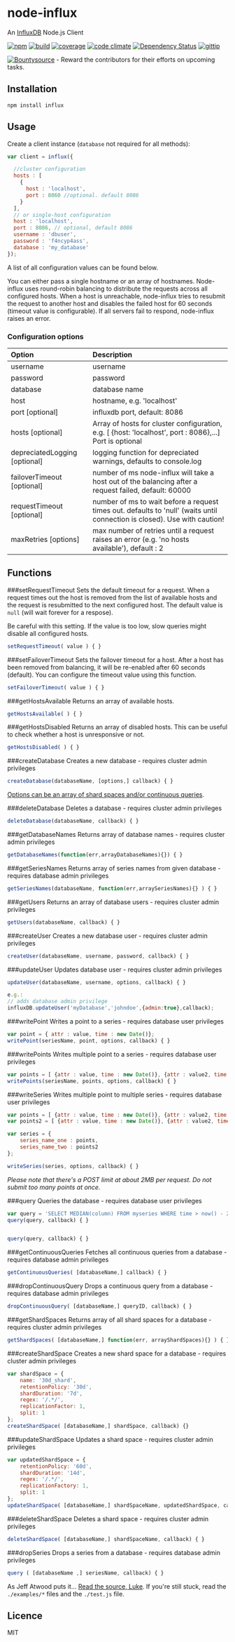 # node-influx

An [InfluxDB](http://influxdb.org/) Node.js Client

[![npm](http://img.shields.io/npm/v/influx.svg)](https://www.npmjs.org/package/influx)
[![build](http://img.shields.io/travis/bencevans/node-influx/master.svg)](https://travis-ci.org/bencevans/node-influx)
[![coverage](http://img.shields.io/coveralls/bencevans/node-influx/master.svg)](https://coveralls.io/r/bencevans/node-influx?branch=master)
[![code climate](http://img.shields.io/codeclimate/github/bencevans/node-influx.svg)](https://codeclimate.com/github/bencevans/node-influx)
[![Dependency Status](https://david-dm.org/bencevans/node-influx.png)](https://david-dm.org/bencevans/node-influx)
[![gittip](https://img.shields.io/gittip/bencevans.svg)](https://www.gittip.com/bencevans/)


[![Bountysource](https://www.bountysource.com/badge/issue?issue_id=3370228)](https://www.bountysource.com/issues/3370228-handle-chunked-query-responses?utm_source=3370228&utm_medium=shield&utm_campaign=ISSUE_BADGE) - Reward the contributors for their efforts on upcoming tasks.

## Installation

`npm install influx`

## Usage

Create a client instance (`database` not required for all methods):

```js
var client = influx({

  //cluster configuration
  hosts : [
    {
      host : 'localhost',
      port : 8060 //optional. default 8086
    }
  ],
  // or single-host configuration
  host : 'localhost',
  port : 8086, // optional, default 8086
  username : 'dbuser',
  password : 'f4ncyp4ass',
  database : 'my_database'
});

```

A list of all configuration values can be found below.


You can either pass a single hostname or an array of hostnames. Node-influx uses round-robin balancing to distribute
the requests across all configured hosts. When a host is unreachable, node-influx tries to resubmit the request to another
host and disables the failed host for 60 seconds (timeout value is configurable). If all servers fail to respond, node-influx raises an error.


### Configuration options

| Option        | Description   |
|:------------- |:-------------|
| username      | username |
| password      | password      |
| database | database name |
| host | hostname, e.g. 'localhost' |
| port [optional] |  influxdb port, default: 8086 |
| hosts [optional] | Array of hosts for cluster configuration, e.g. [ {host: 'localhost', port : 8086},...] Port is optional |
| depreciatedLogging [optional] | logging function for depreciated warnings, defaults to console.log |
| failoverTimeout [optional] |  number of ms node-influx will take a host out of the balancing after a request failed, default: 60000 |
| requestTimeout [optional] | number of ms to wait before a request times out. defaults to 'null' (waits until connection is closed). Use with caution! |
| maxRetries [options] | max number of retries until a request raises an error (e.g. 'no hosts available'), default : 2 |



## Functions


###setRequestTimeout
Sets the default timeout for a request. When a request times out the host is removed from the list of available hosts
and the request is resubmitted to the next configured host. The default value is ```null``` (will wait forever for a respose).

Be careful with this setting. If the value is too low, slow queries might disable all configured hosts.

```js
setRequestTimeout( value ) { }
```

###setFailoverTimeout
Sets the failover timeout for a host. After a host has been removed from balancing, it will be re-enabled after 60
seconds (default). You can configure the timeout value using this function.

```js
setFailoverTimeout( value ) { }
```

###getHostsAvailable
Returns an array of available hosts.

```js
getHostsAvailable( ) { }
```

###getHostsDisabled
Returns an array of disabled hosts. This can be useful to check whether a host is unresponsive or not.
```js
getHostsDisabled( ) { }
```


###createDatabase
Creates a new database - requires cluster admin privileges

```js
createDatabase(databaseName, [options,] callback) { }
```
[Options can be an array of shard spaces and/or continuous queries](http://influxdb.com/docs/v0.8/advanced_topics/sharding_and_storage.html#configuration).

###deleteDatabase
Deletes a database - requires cluster admin privileges

```js
deleteDatabase(databaseName, callback) { }
```

###getDatabaseNames
Returns array of database names - requires cluster admin privileges

```js
getDatabaseNames(function(err,arrayDatabaseNames){}) { }
```

###getSeriesNames
Returns array of series names from given database - requires database admin privileges

```js
getSeriesNames(databaseName, function(err,arraySeriesNames){} ) { }
```

###getUsers
Returns an array of database users - requires cluster admin privileges

```js
getUsers(databaseName, callback) { }
```

###createUser
Creates a new database user - requires cluster admin privileges

```js
createUser(databaseName, username, password, callback) { }
```

###updateUser
Updates database user - requires cluster admin privileges

```js
updateUser(databaseName, username, options, callback) { }

e.g.:
// adds database admin privilege
influxDB.updateUser('myDatabase','johndoe',{admin:true},callback);
```


###writePoint
Writes a point to a series - requires database user privileges

```js
var point = { attr : value, time : new Date()};
writePoint(seriesName, point, options, callback) { }
```

###writePoints
Writes multiple point to a series - requires database user privileges

```js
var points = [ {attr : value, time : new Date()}, {attr : value2, time : new Date()}];
writePoints(seriesName, points, options, callback) { }
```

###writeSeries
Writes multiple point to multiple series - requires database user privileges

```js
var points = [ {attr : value, time : new Date()}, {attr : value2, time : new Date()}];
var points2 = [ {attr : value, time : new Date()}, {attr : value2, time : new Date()}];

var series = {
    series_name_one : points,
    series_name_two : points2
};

writeSeries(series, options, callback) { }
```
*Please note that there's a POST limit at about 2MB per request. Do not submit too many points at once.*

###query
Queries the database - requires database user privileges

```js
var query = 'SELECT MEDIAN(column) FROM myseries WHERE time > now() - 24h';
query(query, callback) { }


query(query, callback) { }

```

###getContinuousQueries
Fetches all continuous queries from a database - requires database admin privileges

```js
getContinuousQueries( [databaseName,] callback) { }
```

###dropContinuousQuery
Drops a continuous query from a database - requires database admin privileges

```js
dropContinuousQuery( [databaseName,] queryID, callback) { }
```


###getShardSpaces
Returns array of all shard spaces for a database - requires cluster admin privileges

```js
getShardSpaces( [databaseName,] function(err, arrayShardSpaces){} ) { }
```

###createShardSpace
Creates a new shard space for a database - requires cluster admin privileges

```js
var shardSpace = {
    name: '30d_shard',
    retentionPolicy: '30d',
    shardDuration: '7d',
    regex: '/.*/',
    replicationFactor: 1,
    split: 1
};
createShardSpace( [databaseName,] shardSpace, callback) {}
```

###updateShardSpace
Updates a shard space - requires cluster admin privileges

```js
var updatedShardSpace = {
    retentionPolicy: '60d',
    shardDuration: '14d',
    regex: '/.*/',
    replicationFactory: 1,
    split: 1
};
updateShardSpace( [databaseName,] shardSpaceName, updatedShardSpace, callback) { }
```

###deleteShardSpace
Deletes a shard space - requires cluster admin privileges

```js
deleteShardSpace( [databaseName,] shardSpaceName, callback) { }
```


###dropSeries
Drops a series from a database - requires database admin privileges

```js
query ( [databaseName ,] seriesName, callback) { }
```



As Jeff Atwood puts it... [Read the source, Luke](http://www.codinghorror.com/blog/2012/04/learn-to-read-the-source-luke.html). If you're still stuck, read the `./examples/*` files and the `./test.js` file.


## Licence

MIT
